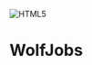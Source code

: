 ![HTML5](https://img.shields.io/badge/html5-%23E34F26.svg?style=for-the-badge&logo=html5&logoColor=white)


# WolfJobs
